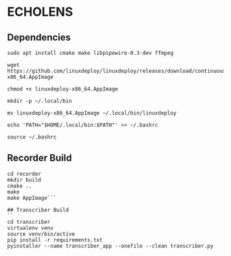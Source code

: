 # ECHOLENS


## Dependencies

```
sudo apt install cmake make libpipewire-0.3-dev ffmpeg
```
```
wget https://github.com/linuxdeploy/linuxdeploy/releases/download/continuous/linuxdeploy-x86_64.AppImage
```
```
chmod +x linuxdeploy-x86_64.AppImage
```
```
mkdir -p ~/.local/bin
```
```
mv linuxdeploy-x86_64.AppImage ~/.local/bin/linuxdeploy
```
```
echo 'PATH="$HOME/.local/bin:$PATH"' >> ~/.bashrc
```
```
source ~/.bashrc
```

## Recorder Build
```
cd recorder
mkdir build
cmake ..
make
make AppImage```

## Transcriber Build
``
cd transcriber
virtualenv venv
source venv/bin/active
pip install -r requirements.txt
pyinstaller --name transcriber_app --onefile --clean transcriber.py